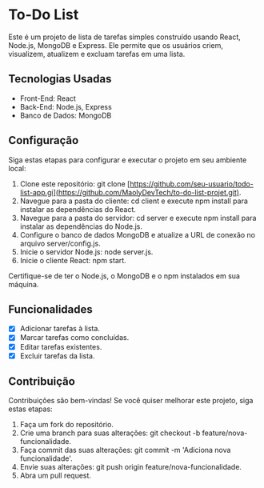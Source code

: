 # To-Do List 

Este é um projeto de lista de tarefas simples construído usando React, Node.js, MongoDB e Express. Ele permite que os usuários criem, visualizem, atualizem e excluam tarefas em uma lista.

## Tecnologias Usadas

- Front-End: React
- Back-End: Node.js, Express
- Banco de Dados: MongoDB

## Configuração

Siga estas etapas para configurar e executar o projeto em seu ambiente local:

1. Clone este repositório: git clone [https://github.com/seu-usuario/todo-list-app.gi](https://github.com/MaolyDevTech/to-do-list-projet.git).
2. Navegue para a pasta do cliente: cd client e execute npm install para instalar as dependências do React.
3. Navegue para a pasta do servidor: cd server e execute npm install para instalar as dependências do Node.js.
4. Configure o banco de dados MongoDB e atualize a URL de conexão no arquivo server/config.js.
5. Inicie o servidor Node.js: node server.js.
6. Inicie o cliente React: npm start.

Certifique-se de ter o Node.js, o MongoDB e o npm instalados em sua máquina.

## Funcionalidades

- [x] Adicionar tarefas à lista.
- [x] Marcar tarefas como concluídas.
- [x] Editar tarefas existentes.
- [x] Excluir tarefas da lista.

## Contribuição

Contribuições são bem-vindas! Se você quiser melhorar este projeto, siga estas etapas:

1. Faça um fork do repositório.
2. Crie uma branch para suas alterações: git checkout -b feature/nova-funcionalidade.
3. Faça commit das suas alterações: git commit -m 'Adiciona nova funcionalidade'.
4. Envie suas alterações: git push origin feature/nova-funcionalidade.
5. Abra um pull request.



